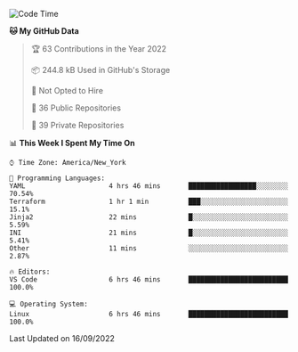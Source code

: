 <!--START_SECTION:waka-->
![Code Time](http://img.shields.io/badge/Code%20Time-87%20hrs%206%20mins-blue)

**🐱 My GitHub Data** 

> 🏆 63 Contributions in the Year 2022
 > 
> 📦 244.8 kB Used in GitHub's Storage 
 > 
> 🚫 Not Opted to Hire
 > 
> 📜 36 Public Repositories 
 > 
> 🔑 39 Private Repositories  
 > 
📊 **This Week I Spent My Time On** 

```text
⌚︎ Time Zone: America/New_York

💬 Programming Languages: 
YAML                     4 hrs 46 mins       █████████████████░░░░░░░░   70.54% 
Terraform                1 hr 1 min          ███░░░░░░░░░░░░░░░░░░░░░░   15.1% 
Jinja2                   22 mins             █░░░░░░░░░░░░░░░░░░░░░░░░   5.59% 
INI                      21 mins             █░░░░░░░░░░░░░░░░░░░░░░░░   5.41% 
Other                    11 mins             ░░░░░░░░░░░░░░░░░░░░░░░░░   2.87%

🔥 Editors: 
VS Code                  6 hrs 46 mins       █████████████████████████   100.0%

💻 Operating System: 
Linux                    6 hrs 46 mins       █████████████████████████   100.0%

```


 Last Updated on 16/09/2022
<!--END_SECTION:waka-->